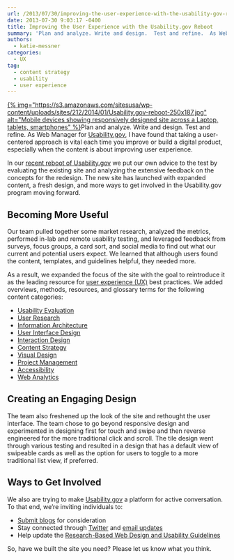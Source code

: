 ```yaml
---
url: /2013/07/30/improving-the-user-experience-with-the-usability-gov-reboot/
date: 2013-07-30 9:03:17 -0400
title: Improving the User Experience with the Usability.gov Reboot
summary: 'Plan and analyze. Write and design.  Test and refine.  As Web Manager for Usability.gov, I have found that taking a user-centered approach is vital each time you improve or build a digital product, especially when the content is about improving user experience.'
authors:
  - katie-messner
categories:
  - UX
tag:
  - content strategy
  - usability
  - user experience
---
```


[{% img="https://s3.amazonaws.com/sitesusa/wp-content/uploads/sites/212/2014/01/Usability.gov-reboot-250x187.jpg" alt="Mobile devices showing responsively designed site across a Laptop, tablets, smartphones" %}](https://s3.amazonaws.com/sitesusa/wp-content/uploads/sites/212/2014/01/Usability.gov-reboot.jpg)Plan and analyze. Write and design.  Test and refine.  As Web Manager for <a href="http://www.usability.gov/" target="_blank">Usability.gov</a>, I have found that taking a user-centered approach is vital each time you improve or build a digital product, especially when the content is about improving user experience.

<p dir="ltr">
  In our <a href="http://www.usability.gov/get-involved/blog/2013/07/welcome-to-relaunched-site.html">recent reboot of Usability.gov</a> we put our own advice to the test by evaluating the existing site and analyzing the extensive feedback on the concepts for the redesign.  The new site has launched with expanded content, a fresh design, and more ways to get involved in the Usability.gov program moving forward.
</p>

## **Becoming More Useful**

<p dir="ltr">
  Our team pulled together some market research, analyzed the metrics, performed in-lab and remote usability testing, and leveraged feedback from surveys, focus groups, a card sort, and social media to find out what our current and potential users expect.  We learned that although users found the content, templates, and guidelines helpful, they needed more.
</p>

<p dir="ltr">
  As a result, we expanded the focus of the site with the goal to reintroduce it as the leading resource for <a href="http://www.usability.gov/what-and-why/user-experience.html">user experience (UX)</a> best practices.  We added overviews, methods, resources, and glossary terms for the following content categories:
</p>

  * [Usability Evaluation](http://www.usability.gov/what-and-why/usability-evaluation.html)
  * [User Research](http://www.usability.gov/what-and-why/user-research.html)
  * [Information Architecture](http://www.usability.gov/what-and-why/information-architecture.html)
  * [User Interface Design](http://www.usability.gov/what-and-why/user-interface-design.html)
  * [Interaction Design](http://www.usability.gov/what-and-why/interaction-design.html)
  * [Content Strategy](http://www.usability.gov/what-and-why/content-strategy.html)
  * [Visual Design](http://www.usability.gov/what-and-why/visual-design.html)
  * [Project Management](http://www.usability.gov/what-and-why/project-management.html)
  * [Accessibility](http://www.usability.gov/what-and-why/accessibility.html)
  * [Web Analytics](http://www.usability.gov/what-and-why/web-analytics.html)

<h2 dir="ltr">
  Creating an Engaging Design
</h2>

<p dir="ltr">
  The team also freshened up the look of the site and rethought the user interface.  The team chose to go beyond responsive design and experimented in designing first for touch and swipe and then reverse engineered for the more traditional click and scroll.  The tile design went through various testing and resulted in a design that has a default view of swipeable cards as well as the option for users to toggle to a more traditional list view, if preferred.
</p>

<h2 dir="ltr">
  Ways to Get Involved
</h2>

<p dir="ltr">
  We also are trying to make <a href="http://www.usability.gov/" target="_blank">Usability.gov</a> a platform for active conversation.  To that end, we’re inviting individuals to:
</p>

  * [Submit blogs](http://www.usability.gov/get-involved/blog-submission.html) for consideration
  * Stay connected through [Twitter](http://twitter.com/usabilitygov) and [email updates](https://public.govdelivery.com/accounts/USHHS/subscriber/topics?qsp=USHHS_2)
  * Help update the [Research-Based Web Design and Usability Guidelines](http://guidelines.usability.gov/)

<p dir="ltr">
  So, have we built the site you need?  Please let us know what you think.
</p>